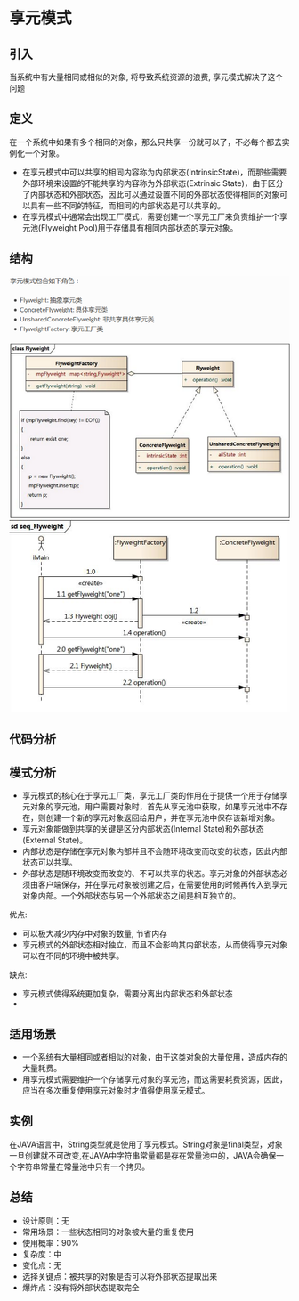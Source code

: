 # 享元模式

## 引入

当系统中有大量相同或相似的对象, 将导致系统资源的浪费, 享元模式解决了这个问题

## 定义

在一个系统中如果有多个相同的对象，那么只共享一份就可以了，不必每个都去实例化一个对象。

*   在享元模式中可以共享的相同内容称为内部状态(IntrinsicState)，而那些需要外部环境来设置的不能共享的内容称为外部状态(Extrinsic State)，由于区分了内部状态和外部状态，因此可以通过设置不同的外部状态使得相同的对象可以具有一些不同的特征，而相同的内部状态是可以共享的。
*   在享元模式中通常会出现工厂模式，需要创建一个享元工厂来负责维护一个享元池(Flyweight Pool)用于存储具有相同内部状态的享元对象。

## 结构

![](../assets/pic22.png)
![](../assets/pic23.png)

## 代码分析



## 模式分析

*   享元模式的核心在于享元工厂类，享元工厂类的作用在于提供一个用于存储享元对象的享元池，用户需要对象时，首先从享元池中获取，如果享元池中不存在，则创建一个新的享元对象返回给用户，并在享元池中保存该新增对象。
*   享元对象能做到共享的关键是区分内部状态(Internal State)和外部状态(External State)。
*   内部状态是存储在享元对象内部并且不会随环境改变而改变的状态，因此内部状态可以共享。
*   外部状态是随环境改变而改变的、不可以共享的状态。享元对象的外部状态必须由客户端保存，并在享元对象被创建之后，在需要使用的时候再传入到享元对象内部。一个外部状态与另一个外部状态之间是相互独立的。

优点:

*   可以极大减少内存中对象的数量, 节省内存
*   享元模式的外部状态相对独立，而且不会影响其内部状态，从而使得享元对象可以在不同的环境中被共享。

缺点:

*   享元模式使得系统更加复杂，需要分离出内部状态和外部状态
*   

## 适用场景

*   一个系统有大量相同或者相似的对象，由于这类对象的大量使用，造成内存的大量耗费。
*   用享元模式需要维护一个存储享元对象的享元池，而这需要耗费资源，因此，应当在多次重复使用享元对象时才值得使用享元模式。

## 实例

在JAVA语言中，String类型就是使用了享元模式。String对象是final类型，对象一旦创建就不可改变,在JAVA中字符串常量都是存在常量池中的，JAVA会确保一个字符串常量在常量池中只有一个拷贝。

## 总结

*   设计原则：无
*   常用场景：一些状态相同的对象被大量的重复使用
*   使用概率：90%
*   复杂度：中
*   变化点：无
*   选择关键点：被共享的对象是否可以将外部状态提取出来
*   爆炸点：没有将外部状态提取完全